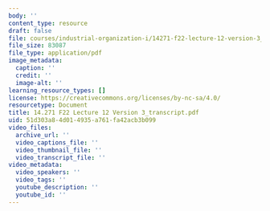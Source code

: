 ```yaml
---
body: ''
content_type: resource
draft: false
file: courses/industrial-organization-i/14271-f22-lecture-12-version-3_transcript.pdf
file_size: 83087
file_type: application/pdf
image_metadata:
  caption: ''
  credit: ''
  image-alt: ''
learning_resource_types: []
license: https://creativecommons.org/licenses/by-nc-sa/4.0/
resourcetype: Document
title: 14.271 F22 Lecture 12 Version 3_transcript.pdf
uid: 51d303a8-4d01-4935-a761-fa42acb3b099
video_files:
  archive_url: ''
  video_captions_file: ''
  video_thumbnail_file: ''
  video_transcript_file: ''
video_metadata:
  video_speakers: ''
  video_tags: ''
  youtube_description: ''
  youtube_id: ''
---
```

